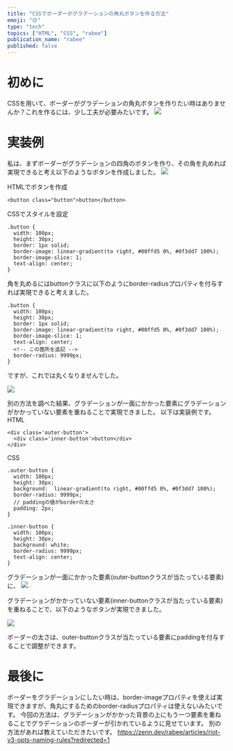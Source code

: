 ```yaml
---
title: "CSSでボーダーがグラデーションの角丸ボタンを作る方法"
emoji: "🟡"
type: "tech"
topics: ["HTML", "CSS", "rabee"]
publication_name: "rabee"
published: false
---
```


# 初めに
CSSを用いて、ボーダーがグラデーションの角丸ボタンを作りたい時はありませんか？これを作るには、少し工夫が必要みたいです。
![](https://storage.googleapis.com/zenn-user-upload/33ee23676595-20230415.png)
# 実装例
私は、まずボーダーがグラデーションの四角のボタンを作り、その角を丸めれば実現できると考え以下のようなボタンを作成しました。
![](https://storage.googleapis.com/zenn-user-upload/32c34838cc67-20230415.png)

HTMLでボタンを作成
```
<button class="button">button</button>
```
CSSでスタイルを設定

```
.button {
  width: 100px;
  height: 30px;
  border: 1px solid;
  border-image: linear-gradient(to right, #00ffd5 0%, #0f3dd7 100%);
  border-image-slice: 1; 
  text-align: center;
}
```
角を丸めるにはbuttonクラスに以下のようにborder-radiusプロパティを付与すれば実現できると考えました。
```
.button {
  width: 100px;
  height: 30px;
  border: 1px solid;
  border-image: linear-gradient(to right, #00ffd5 0%, #0f3dd7 100%);
  border-image-slice: 1; 
  text-align: center;
  <!-- この箇所を追記 -->
  border-radius: 9999px;
}
```
ですが、これでは丸くなりませんでした。

![](https://storage.googleapis.com/zenn-user-upload/32c34838cc67-20230415.png)


別の方法を調べた結果、グラデーションが一面にかかった要素にグラデーションがかかっていない要素を重ねることで実現できました。
以下は実装例です。
HTML
```
<div class='outer-button'>
  <div class='inner-button'>button</div>
</div>
```
CSS
```
.outer-button {
  width: 100px;
  height: 30px;
  background:  linear-gradient(to right, #00ffd5 0%, #0f3dd7 100%);
  border-radius: 9999px;
  // paddingの値がborderの太さ
  padding: 2px;
}

.inner-button {
  width: 100px;
  height: 30px;
  background: white;
  border-radius: 9999px;
  text-align: center;
}
```
グラデーションが一面にかかった要素(outer-buttonクラスが当たっている要素)に、
![](https://storage.googleapis.com/zenn-user-upload/557fe15396af-20230415.png)

グラデーションがかかっていない要素(inner-buttonクラスが当たっている要素)を重ねることで、以下のようなボタンが実現できました。

![](https://storage.googleapis.com/zenn-user-upload/33ee23676595-20230415.png)

ボーダーの太さは、outer-buttonクラスが当たっている要素にpaddingを付与することで調整ができます。

# 最後に
ボーダーをグラデーションにしたい時は、border-imageプロパティを使えば実現できますが、角丸にするためのborder-radiusプロパティは使えないみたいです。
今回の方法は、グラデーションがかかった背景の上にもう一つ要素を重ねることでグラデーションのボーダーが引かれているように見せています。
別の方法があれば教えていただきたいです。
https://zenn.dev/rabee/articles/riot-v3-opts-naming-rules?redirected=1